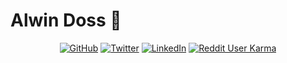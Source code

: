 # Alwin Doss 👋

<p align="center">
  <a href="https://github.com/alwindoss"><img src="https://img.shields.io/github/followers/alwindoss.svg?label=GitHub&style=social" alt="GitHub"></a>
  <a href="https://twitter.com/alwindoss"><img src="https://img.shields.io/twitter/follow/alwindoss?label=Twitter&style=social" alt="Twitter"></a>
  <a href="https://www.linkedin.com/in/alwindoss"><img src="https://img.shields.io/badge/LinkedIn--_.svg?style=social&logo=linkedin" alt="LinkedIn"></a>
  <a href="https://reddit.com/u/alwindoss"><img alt="Reddit User Karma" src="https://img.shields.io/reddit/user-karma/link/alwindoss?style=social"></a>
</p>
<!--
**alwindoss/alwindoss** is a ✨ _special_ ✨ repository because its `README.md` (this file) appears on your GitHub profile.

Here are some ideas to get you started:

- 🔭 I’m currently working on ...
- 🌱 I’m currently learning ...
- 👯 I’m looking to collaborate on ...
- 🤔 I’m looking for help with ...
- 💬 Ask me about ...
- 📫 How to reach me: ...
- 😄 Pronouns: ...
- ⚡ Fun fact: ...
-->


### github streak :

[![GitHub Streak](https://github-readme-streak-stats.herokuapp.com/?user=alwindoss)](https://git.io/streak-stats)
